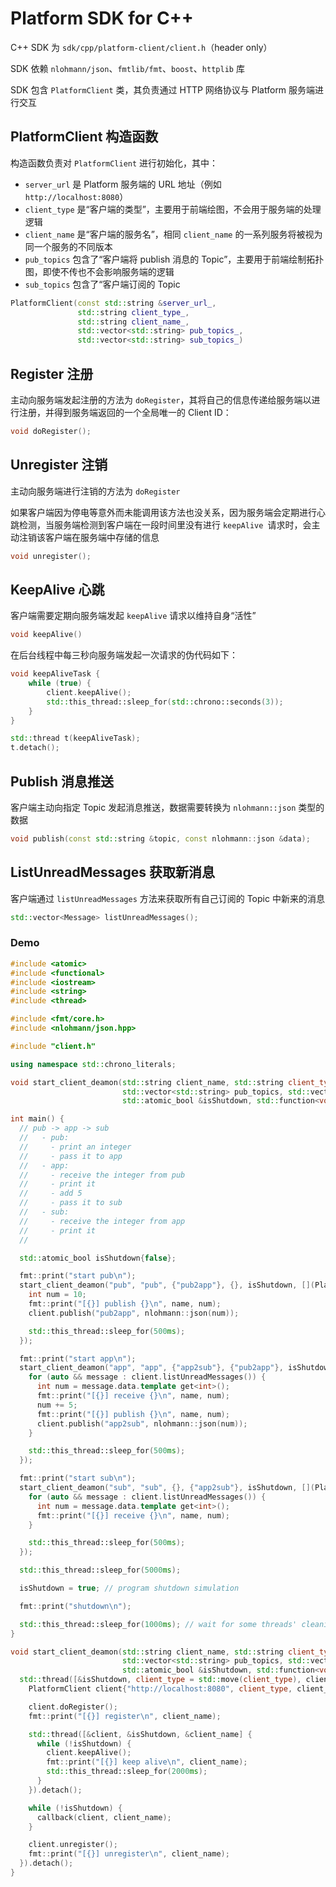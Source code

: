 # Platform SDK for C++

C++ SDK 为 `sdk/cpp/platform-client/client.h`（header only）

SDK 依赖 `nlohmann/json`、`fmtlib/fmt`、`boost`、`httplib` 库

SDK 包含 `PlatformClient` 类，其负责通过 HTTP 网络协议与 Platform 服务端进行交互

## PlatformClient 构造函数

构造函数负责对 `PlatformClient` 进行初始化，其中：

- `server_url` 是 Platform 服务端的 URL 地址（例如 `http://localhost:8080`）
- `client_type` 是“客户端的类型”，主要用于前端绘图，不会用于服务端的处理逻辑
- `client_name` 是“客户端的服务名”，相同 `client_name` 的一系列服务将被视为同一个服务的不同版本
- `pub_topics` 包含了“客户端将 publish 消息的 Topic”，主要用于前端绘制拓扑图，即使不传也不会影响服务端的逻辑
- `sub_topics` 包含了“客户端订阅的 Topic

```cpp
PlatformClient(const std::string &server_url_,
               std::string client_type_,
               std::string client_name_,
               std::vector<std::string> pub_topics_,
               std::vector<std::string> sub_topics_) 
```

## Register 注册

主动向服务端发起注册的方法为 `doRegister`，其将自己的信息传递给服务端以进行注册，并得到服务端返回的一个全局唯一的 Client ID：

```cpp
void doRegister();
```

## Unregister 注销

主动向服务端进行注销的方法为 `doRegister`

如果客户端因为停电等意外而未能调用该方法也没关系，因为服务端会定期进行心跳检测，当服务端检测到客户端在一段时间里没有进行 `keepAlive `请求时，会主动注销该客户端在服务端中存储的信息

```cpp
void unregister();
```

## KeepAlive 心跳

客户端需要定期向服务端发起 `keepAlive` 请求以维持自身“活性”

```cpp
void keepAlive()
```

在后台线程中每三秒向服务端发起一次请求的伪代码如下：

```cpp
void keepAliveTask {
    while (true) {
        client.keepAlive();
        std::this_thread::sleep_for(std::chrono::seconds(3));
    }
}

std::thread t(keepAliveTask);
t.detach();
```

## Publish 消息推送

客户端主动向指定 Topic 发起消息推送，数据需要转换为 `nlohmann::json` 类型的数据

```cpp
void publish(const std::string &topic, const nlohmann::json &data);
```

## ListUnreadMessages 获取新消息

客户端通过 `listUnreadMessages` 方法来获取所有自己订阅的 Topic 中新来的消息

```cpp
std::vector<Message> listUnreadMessages();
```

### Demo

```cpp
#include <atomic>
#include <functional>
#include <iostream>
#include <string>
#include <thread>

#include <fmt/core.h>
#include <nlohmann/json.hpp>

#include "client.h"

using namespace std::chrono_literals;

void start_client_deamon(std::string client_name, std::string client_type,
                         std::vector<std::string> pub_topics, std::vector<std::string> sub_topics,
                         std::atomic_bool &isShutdown, std::function<void(PlatformClient&, std::string)> callback);

int main() {
  // pub -> app -> sub
  //   - pub:
  //     - print an integer
  //     - pass it to app
  //   - app:
  //     - receive the integer from pub
  //     - print it
  //     - add 5
  //     - pass it to sub
  //   - sub:
  //     - receive the integer from app
  //     - print it
  //

  std::atomic_bool isShutdown{false};

  fmt::print("start pub\n");
  start_client_deamon("pub", "pub", {"pub2app"}, {}, isShutdown, [](PlatformClient &client, std::string name) {
    int num = 10;
    fmt::print("[{}] publish {}\n", name, num);
    client.publish("pub2app", nlohmann::json(num));

    std::this_thread::sleep_for(500ms);
  });

  fmt::print("start app\n");
  start_client_deamon("app", "app", {"app2sub"}, {"pub2app"}, isShutdown, [](PlatformClient &client, std::string name) {
    for (auto && message : client.listUnreadMessages()) {
      int num = message.data.template get<int>();
      fmt::print("[{}] receive {}\n", name, num);
      num += 5;
      fmt::print("[{}] publish {}\n", name, num);
      client.publish("app2sub", nlohmann::json(num));
    }

    std::this_thread::sleep_for(500ms);
  });

  fmt::print("start sub\n");
  start_client_deamon("sub", "sub", {}, {"app2sub"}, isShutdown, [](PlatformClient &client, std::string name) {
    for (auto && message : client.listUnreadMessages()) {
      int num = message.data.template get<int>();
      fmt::print("[{}] receive {}\n", name, num);
    }

    std::this_thread::sleep_for(500ms);
  });

  std::this_thread::sleep_for(5000ms);

  isShutdown = true; // program shutdown simulation

  fmt::print("shutdown\n");

  std::this_thread::sleep_for(1000ms); // wait for some threads' cleaning jobs
}

void start_client_deamon(std::string client_name, std::string client_type,
                         std::vector<std::string> pub_topics, std::vector<std::string> sub_topics,
                         std::atomic_bool &isShutdown, std::function<void(PlatformClient&, std::string)> callback) {
  std::thread([&isShutdown, client_type = std::move(client_type), client_name = std::move(client_name), pub_topics = std::move(pub_topics), sub_topics = std::move(sub_topics), callback = std::move(callback)] {
    PlatformClient client{"http://localhost:8080", client_type, client_name, pub_topics, sub_topics};

    client.doRegister();
    fmt::print("[{}] register\n", client_name);

    std::thread([&client, &isShutdown, &client_name] {
      while (!isShutdown) {
        client.keepAlive();
        fmt::print("[{}] keep alive\n", client_name);
        std::this_thread::sleep_for(2000ms);
      }
    }).detach();

    while (!isShutdown) {
      callback(client, client_name);
    }

    client.unregister();
    fmt::print("[{}] unregister\n", client_name);
  }).detach();                          
}
```